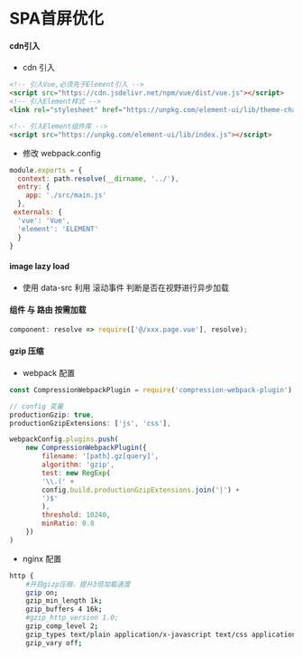 # SPA首屏优化

#### cdn引入

+ cdn 引入

```html
<!-- 引入Vue,必须先于Element引入 -->
<script src="https://cdn.jsdelivr.net/npm/vue/dist/vue.js"></script>
<!-- 引入Element样式 -->
<link rel="stylesheet" href="https://unpkg.com/element-ui/lib/theme-chalk/index.css">

<!-- 引入Element组件库 -->
<script src="https://unpkg.com/element-ui/lib/index.js"></script>
```

+ 修改 webpack.config

```js
module.exports = {
  context: path.resolve(__dirname, '../'),
  entry: {
    app: './src/main.js'
  },
 externals: {
  'vue': 'Vue',
  'element': 'ELEMENT'
  }
}
```

#### image lazy load

+ 使用 data-src 利用 滚动事件 判断是否在视野进行异步加载

#### 组件 与 路由 按需加载

```js
component: resolve => require(['@/xxx.page.vue'], resolve);
```


#### gzip 压缩

+ webpack 配置

```js
const CompressionWebpackPlugin = require('compression-webpack-plugin')

// config 变量
productionGzip: true,
productionGzipExtensions: ['js', 'css'],

webpackConfig.plugins.push(
    new CompressionWebpackPlugin({
        filename: '[path].gz[query]',
        algorithm: 'gzip',
        test: new RegExp(
        '\\.(' +
        config.build.productionGzipExtensions.join('|') +
        ')$'
        ),
        threshold: 10240,
        minRatio: 0.8
    })
)

```

+ nginx 配置
```bash
http {
    #开启gizp压缩，提升3倍加载速度
    gzip on;
    gzip_min_length 1k;
    gzip_buffers 4 16k;
    #gzip_http_version 1.0;
    gzip_comp_level 2;
    gzip_types text/plain application/x-javascript text/css application/xml text/javascript application/x-httpd-php image/jpeg image/gif image/png;
    gzip_vary off;
```
